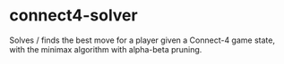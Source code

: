 # connect4-solver
Solves / finds the best move for a player given a Connect-4 game state, with the minimax algorithm with alpha-beta pruning.
